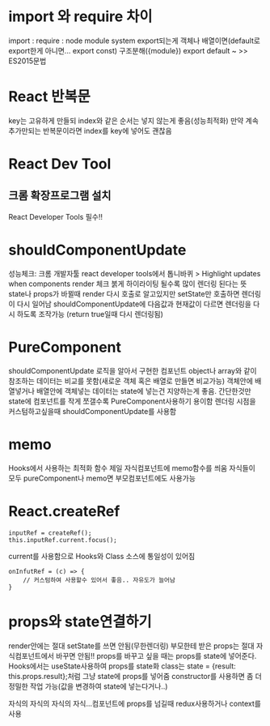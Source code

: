 # import 와 require 차이
import : 
require : node module system
export되는게 객체나 배열이면(default로 export한게 아니면... export const) 구조분해({module})
export default ~ >> ES2015문법

# React 반복문
key는 고유하게 만들되 index와 같은 순서는 넣지 않는게 좋음(성능최적화)
만약 계속 추가만되는 반복문이라면 index를 key에 넣어도 괜찮음

# React Dev Tool
## 크롬 확장프로그램 설치
React Developer Tools 필수!!

# shouldComponentUpdate
성능체크: 크롬 개발자툴 react developer tools에서 톱니바퀴 > Highlight updates when components render 체크
붉게 하이라이팅 될수록 많이 렌더링 된다는 뜻
state나 props가 바뀔때 render 다시 호출로 알고있지만 setState만 호출하면 렌더링이 다시 일어남
shouldComponentUpdate에 다음값과 현재값이 다르면 렌더링을 다시 하도록 조작가능 (return true일때 다시 렌더링됨)


# PureComponent
shouldComponentUpdate 로직을 알아서 구현한 컴포넌트
object나 array와 같이 참조하는 데이터는 비교를 못함(새로운 객체 혹은 배열로 만들면 비교가능)
객체안에 배열넣거나 배열안에 객체넣는 데이터는 state에 넣는건 지양하는게 좋음. 간단한것만 state에
컴포넌트를 작게 쪼갤수록 PureComponent사용하기 용이함
렌더링 시점을 커스텀하고싶을때 shouldComponentUpdate를 사용함

# memo
Hooks에서 사용하는 최적화 함수
제일 자식컴포넌트에  memo함수를 씌움
자식들이 모두 pureComponent나 memo면 부모컴포넌트에도 사용가능

# React.createRef
~~~
inputRef = createRef();
this.inputRef.current.focus();
~~~
current를 사용함으로 Hooks와 Class 소스에 통일성이 있어짐
~~~
onInfutRef = (c) => {
    // 커스텀하여 사용할수 있어서 좋음.. 자유도가 늘어남
}
~~~

# props와 state연결하기
render안에는 절대 setState를 쓰면 안됨(무한렌더링)
부모한테 받은 props는 절대 자식컴포넌트에서 바꾸면 안됨!!
props를 바꾸고 싶을 때는 props를 state에 넣어준다. 
Hooks에서는 useState사용하여 props를 state화
class는 state = {result: this.props.result};처럼 그냥 state에 props를 넣어줌
constructor를 사용하면 좀 더 정밀한 작업 가능(값을 변경하여 state에 넣는다거나..)

자식의 자식의 자식의 자식...컴포넌트에 props를 넘길때 redux사용하거나 context를 사용